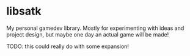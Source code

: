 libsatk
=======

My personal gamedev library. Mostly for experimenting with ideas and project design, but maybe one day an actual game will be made!

TODO: this could really do with some expansion!
